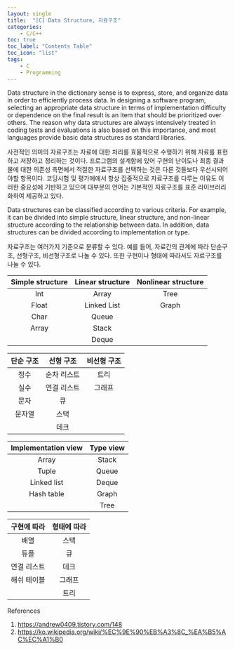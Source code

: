 ```yaml
---
layout: single
title:  "[C] Data Structure, 자료구조"
categories:
    - C/C++
toc: true
toc_label: "Contents Table"
toc_icon: "list"
tags: 
    - C
    - Programming
---
```



Data structure in the dictionary sense is to express, store, and organize data in order to efficiently process data. In designing a software program, selecting an appropriate data structure in terms of implementation difficulty or dependence on the final result is an item that should be prioritized over others. The reason why data structures are always intensively treated in coding tests and evaluations is also based on this importance, and most languages provide basic data structures as standard libraries.


사전적인 의미의 자료구조는 자료에 대한 처리를 효율적으로 수행하기 위해 자료를 표현하고 저장하고 정리하는 것이다. 프로그램의 설계함에 있어 구현의 난이도나 최종 결과물에 대한 의존성 측면에서  적절한 자료구조를 선택하는 것은 다른 것들보다 우선시되어야할 항목이다. 코딩시험 및 평가에에서 항상 집중적으로 자료구조를 다루는 이유도 이러한 중요성에 기반하고 있으며 대부분의 언어는 기본적인 자료구조를 표준 라이브러리화하여 제공하고 있다. 


Data structures can be classified according to various criteria. For example, it can be divided into simple structure, linear structure, and non-linear structure according to the relationship between data. In addition, data structures can be divided according to implementation or type.


자료구조는 여러가지 기준으로 분류할 수 있다. 예를 들어, 자료간의 관계에 따라 단순구조, 선형구조, 비선형구조로 나눌 수 있다. 또한 구현이나 형태에 따라서도 자료구조를 나눌 수 있다. 


|Simple structure | Linear structure | Nonlinear structure |
|:---:   |:---:   | :---:   | 
| Int | Array | Tree | 
| Float | Linked List | Graph |
| Char | Queue | |
| Array | Stack | |
| | Deque | |



|단순 구조 | 선형 구조 | 비선형 구조 |
|:---:   |:---:   | :---:   | 
| 정수 | 순차 리스트 | 트리 | 
| 실수 | 연결 리스트 | 그래프 |
| 문자 | 큐 | |
| 문자열 | 스택 | |
| | 데크 | |



| Implementation view | Type view | 
|:---:   |:---:   |
| Array | Stack |
| Tuple | Queue |
| Linked list | Deque|
| Hash table | Graph |
|  | Tree |



| 구현에 따라 | 형태에 따라 | 
|:---:   |:---:   |
| 배열 | 스택 |
| 튜플 | 큐 |
| 연결 리스트 | 데크|
| 해쉬 테이블 | 그래프 |
|  | 트리 |



References 
1. https://andrew0409.tistory.com/148
2. https://ko.wikipedia.org/wiki/%EC%9E%90%EB%A3%8C_%EA%B5%AC%EC%A1%B0